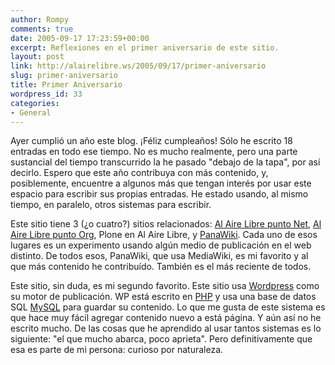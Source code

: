 ```yaml
---
author: Rompy
comments: true
date: 2005-09-17 17:23:59+00:00
excerpt: Reflexiones en el primer aniversario de este sitio.
layout: post
link: http://alairelibre.ws/2005/09/17/primer-aniversario
slug: primer-aniversario
title: Primer Aniversario
wordpress_id: 33
categories:
- General
---
```


Ayer cumplió un año este blog. ¡Féliz cumpleaños! Sólo he escrito 18 entradas en todo ese tiempo. No es mucho realmente, pero una parte sustancial del tiempo transcurrido la he pasado "debajo de la tapa", por así decirlo. Espero que este año contribuya con más contenido, y, posiblemente, encuentre a algunos más que tengan interés por usar este espacio para escribir sus propias entradas. He estado usando, al mismo tiempo, en paralelo, otros sistemas para escribir.

Este sitio tiene 3 (¿o cuatro?) sitios relacionados: [Al Aire Libre punto Net](http://alairelibre.net), [Al Aire Libre punto Org](http://alairelibre.org), Plone en Al Aire Libre, y [PanaWiki](http://wiki.alairelibre.net). Cada uno de esos lugares es un experimento usando algún medio de publicación en el web distinto. De todos esos, PanaWiki, que usa MediaWiki, es mi favorito y al que más contenido he contribuído. También es el más reciente de todos.

Este sitio, sin duda, es mi segundo favorito. Este sitio usa [Wordpress](http://wordpress.org) como su motor de publicación. WP está escrito en [PHP](http://php.net) y usa una base de datos SQL [MySQL](http://mysql.com) para guardar su contenido. Lo que me gusta de este sistema es que hace muy fácil agregar contenido nuevo a está página. Y aún así no he escrito mucho. De las cosas que he aprendido al usar tantos sistemas es lo siguiente: "el que mucho abarca, poco aprieta". Pero definitivamente que esa es parte de mi persona: curioso por naturaleza.
